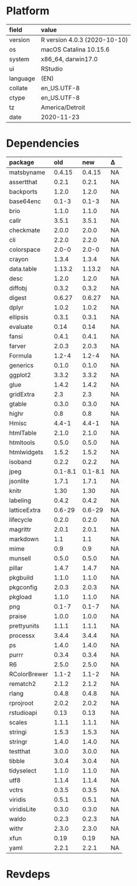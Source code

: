 # Platform

|field    |value                        |
|:--------|:----------------------------|
|version  |R version 4.0.3 (2020-10-10) |
|os       |macOS Catalina 10.15.6       |
|system   |x86_64, darwin17.0           |
|ui       |RStudio                      |
|language |(EN)                         |
|collate  |en_US.UTF-8                  |
|ctype    |en_US.UTF-8                  |
|tz       |America/Detroit              |
|date     |2020-11-23                   |

# Dependencies

|package      |old     |new     |Δ  |
|:------------|:-------|:-------|:--|
|matsbyname   |0.4.15  |0.4.15  |NA |
|assertthat   |0.2.1   |0.2.1   |NA |
|backports    |1.2.0   |1.2.0   |NA |
|base64enc    |0.1-3   |0.1-3   |NA |
|brio         |1.1.0   |1.1.0   |NA |
|callr        |3.5.1   |3.5.1   |NA |
|checkmate    |2.0.0   |2.0.0   |NA |
|cli          |2.2.0   |2.2.0   |NA |
|colorspace   |2.0-0   |2.0-0   |NA |
|crayon       |1.3.4   |1.3.4   |NA |
|data.table   |1.13.2  |1.13.2  |NA |
|desc         |1.2.0   |1.2.0   |NA |
|diffobj      |0.3.2   |0.3.2   |NA |
|digest       |0.6.27  |0.6.27  |NA |
|dplyr        |1.0.2   |1.0.2   |NA |
|ellipsis     |0.3.1   |0.3.1   |NA |
|evaluate     |0.14    |0.14    |NA |
|fansi        |0.4.1   |0.4.1   |NA |
|farver       |2.0.3   |2.0.3   |NA |
|Formula      |1.2-4   |1.2-4   |NA |
|generics     |0.1.0   |0.1.0   |NA |
|ggplot2      |3.3.2   |3.3.2   |NA |
|glue         |1.4.2   |1.4.2   |NA |
|gridExtra    |2.3     |2.3     |NA |
|gtable       |0.3.0   |0.3.0   |NA |
|highr        |0.8     |0.8     |NA |
|Hmisc        |4.4-1   |4.4-1   |NA |
|htmlTable    |2.1.0   |2.1.0   |NA |
|htmltools    |0.5.0   |0.5.0   |NA |
|htmlwidgets  |1.5.2   |1.5.2   |NA |
|isoband      |0.2.2   |0.2.2   |NA |
|jpeg         |0.1-8.1 |0.1-8.1 |NA |
|jsonlite     |1.7.1   |1.7.1   |NA |
|knitr        |1.30    |1.30    |NA |
|labeling     |0.4.2   |0.4.2   |NA |
|latticeExtra |0.6-29  |0.6-29  |NA |
|lifecycle    |0.2.0   |0.2.0   |NA |
|magrittr     |2.0.1   |2.0.1   |NA |
|markdown     |1.1     |1.1     |NA |
|mime         |0.9     |0.9     |NA |
|munsell      |0.5.0   |0.5.0   |NA |
|pillar       |1.4.7   |1.4.7   |NA |
|pkgbuild     |1.1.0   |1.1.0   |NA |
|pkgconfig    |2.0.3   |2.0.3   |NA |
|pkgload      |1.1.0   |1.1.0   |NA |
|png          |0.1-7   |0.1-7   |NA |
|praise       |1.0.0   |1.0.0   |NA |
|prettyunits  |1.1.1   |1.1.1   |NA |
|processx     |3.4.4   |3.4.4   |NA |
|ps           |1.4.0   |1.4.0   |NA |
|purrr        |0.3.4   |0.3.4   |NA |
|R6           |2.5.0   |2.5.0   |NA |
|RColorBrewer |1.1-2   |1.1-2   |NA |
|rematch2     |2.1.2   |2.1.2   |NA |
|rlang        |0.4.8   |0.4.8   |NA |
|rprojroot    |2.0.2   |2.0.2   |NA |
|rstudioapi   |0.13    |0.13    |NA |
|scales       |1.1.1   |1.1.1   |NA |
|stringi      |1.5.3   |1.5.3   |NA |
|stringr      |1.4.0   |1.4.0   |NA |
|testthat     |3.0.0   |3.0.0   |NA |
|tibble       |3.0.4   |3.0.4   |NA |
|tidyselect   |1.1.0   |1.1.0   |NA |
|utf8         |1.1.4   |1.1.4   |NA |
|vctrs        |0.3.5   |0.3.5   |NA |
|viridis      |0.5.1   |0.5.1   |NA |
|viridisLite  |0.3.0   |0.3.0   |NA |
|waldo        |0.2.3   |0.2.3   |NA |
|withr        |2.3.0   |2.3.0   |NA |
|xfun         |0.19    |0.19    |NA |
|yaml         |2.2.1   |2.2.1   |NA |

# Revdeps

